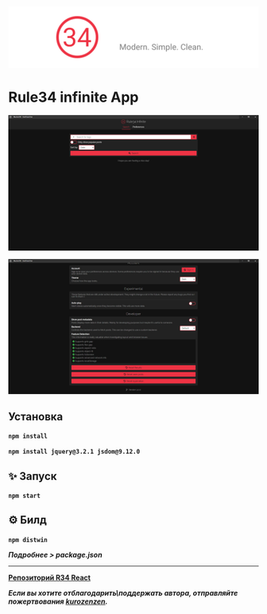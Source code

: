 ![banner](/images/banner.png)

# Rule34 infinite App

![preview](/images/screenshot-0.jpg)

![preview](/images/screenshot-1.jpg)

## Установка 

**`npm install`**

**`npm install jquery@3.2.1 jsdom@9.12.0`**

## :sparkles: Запуск

**`npm start`**

## :gear: Билд

**`npm distwin`**

**_Подробнее > package.json_**

* * *

**[Репозиторий R34 React](https://github.com/kurozenzen/r34-react)**

**_Если вы хотите отблагодарить\поддержать автора, отправляйте пожертвования [kurozenzen](https://github.com/kurozenzen)._**